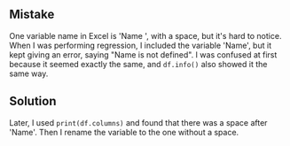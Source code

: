 ## Mistake

One variable name in Excel is 'Name ', with a space, but it's hard to notice. When I was performing regression, I included the variable 'Name', but it kept giving an error, saying "Name is not defined". I was confused at first because it seemed exactly the same, and `df.info()` also showed it the same way.

## Solution

Later, I used `print(df.columns)` and found that there was a space after 'Name'. Then I rename the variable to the one without a space. 
